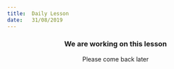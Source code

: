 ```yaml
---
title:  Daily Lesson
date:   31/08/2019
---
```


### <center>We are working on this lesson</center>
<center>Please come back later</center>